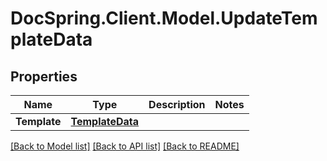 # DocSpring.Client.Model.UpdateTemplateData

## Properties

Name | Type | Description | Notes
------------ | ------------- | ------------- | -------------
**Template** | [**TemplateData**](TemplateData.md) |  | 

[[Back to Model list]](../README.md#documentation-for-models) [[Back to API list]](../README.md#documentation-for-api-endpoints) [[Back to README]](../README.md)

